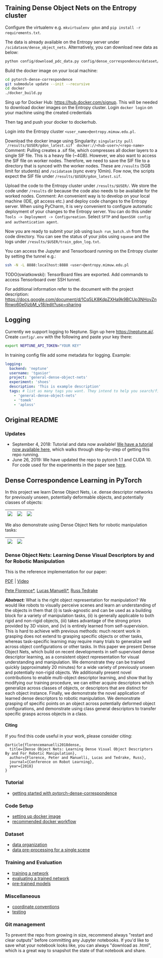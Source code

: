 ## Training Dense Object Nets on the Entropy cluster

Configure the virtualenv e.g. `mkvirtualenv gdon` and `pip install -r requirements.txt`.

The data is already available on the Entropy server under `/scidatasm/dense_object_nets`.
Alternatively, you can download new data as below:
```bash
python config/download_pdc_data.py config/dense_correspondence/dataset/composite/caterpillar_upright.yaml <full_path_to_data_location>
```

Build the docker image on your local machine:
```bash
cd pytorch-dense-correspondence
git submodule update --init --recursive
cd docker
./docker_build.py
```

Sing up for Docker Hub: https://hub.docker.com/signup.
This will be needed to download docker images on the Entropy cluster.
Login `docker login` on your machine using the created credentials

Then tag and push your docker to dockerhub.

Login into the Entropy cluster `<user_name>@entropy.mimuw.edu.pl`.

Download the docker image using Singularity:
```singularity pull `/results/$USER/gdon_latest.sif` docker://<hub-user>/<repo-name>```
Comment: Pulling creates a .sif file, which compresses all docker layers to a single SIF file.
This is a heavy file (~4GB). However, we also want to access the SIF file on worker nodes.
Therefore, we need to save the SIF file to a directory that is synced with the worker nodes.
These are `/results` (5GB limit for students) and `/scidatasm` (sync every 10min).
Fow now, the scripts expect the SIF file under `/results/$USER/gdon_latest.sif`.

Upload the code to the Entropy cluster under `/results/$USER/`.
We store the code under `/results` dir because the code also needs to be available for the worked nodes.
Comment: An convenient way is to develop on your local machine (IDE, git access etc.)
and deploy code changes to the Entropy server.
When using PyCharm, it is very convenient to configure automatic deployment of your changes to the Entropy server.
You can do this under `Tools -> Deployment -> Configureation`.
Select `SFTP` and `OpenSSH config and authentication agent`.

Now you are ready to submit your job using
`bash run_batch.sh` from the code directory.
You can see the status of your jobs using `squeue` and the logs under
`/results/$USER/train_gdon_log.txt`.

You can access the Jupyter and Tensorboard running on the Entropy cluster by setting the tunnel e.g.:
```bash
ssh -N -L 8888:localhost:8888 <user>@entropy.mimuw.edu.pl
```

TODO(swiatkowski): TensorBoard files are exported. Add commands to access Tensorboard over SSH tunnel.

For additional information refer to the document with the project description:
https://docs.google.com/document/d/1Cq5LK8KdpZXHa9k9BCUp3NHovZnRnwo60e0jzbM_y18/edit?usp=sharing

## Logging
Currently we support logging to Neptune. Sign up here https://neptune.ai/.
Create `config/.env` with the following and paste your key there:
```bash
export NEPTUNE_API_TOKEN="YOUR KEY"
```

In training config file add some metadata for logging. Example:
```yaml
logging:
  backend: 'neptune'
  username: 'tgasior'
  project: 'general-dense-object-nets'
  experiment: 'shoes'
  description: 'This is example description'
  tags: # list as many tags you want. They intend to help you search/filter experiemnts
    - 'general-dense-object-nets'
    - 'tomek'
    - 'aploss'
```

## Original README
### Updates

- September 4, 2018: Tutorial and data now available!  [We have a tutorial now available here](./doc/tutorial_getting_started.md), which walks through step-by-step of getting this repo running.
- June 26, 2019: We have updated the repo to pytorch 1.1 and CUDA 10. For code used for the experiments in the paper see [here](https://github.com/RobotLocomotion/pytorch-dense-correspondence/releases/tag/pytorch-0.3).


## Dense Correspondence Learning in PyTorch

In this project we learn Dense Object Nets, i.e. dense descriptor networks for previously unseen, potentially deformable objects, and potentially classes of objects:

![](./doc/caterpillar_trim.gif)  |  ![](./doc/shoes_trim.gif) | ![](./doc/hats_trim.gif)
:-------------------------:|:-------------------------:|:-------------------------:

We also demonstrate using Dense Object Nets for robotic manipulation tasks:

![](./doc/caterpillar_grasps.gif)  |  ![](./doc/shoe_tongue_grasps.gif)
:-------------------------:|:-------------------------:

### Dense Object Nets: Learning Dense Visual Descriptors by and for Robotic Manipulation

This is the reference implementation for our paper:

[PDF](https://arxiv.org/pdf/1806.08756.pdf) | [Video](https://www.youtube.com/watch?v=L5UW1VapKNE)

[Pete Florence*](http://www.peteflorence.com/), [Lucas Manuelli*](http://lucasmanuelli.com/), [Russ Tedrake](https://groups.csail.mit.edu/locomotion/russt.html)

<em><b>Abstract:</b></em> What is the right object representation for manipulation? We would like robots to visually perceive scenes and learn an understanding of the objects in them that (i) is task-agnostic and can be used as a building block for a variety of manipulation tasks, (ii) is generally applicable to both rigid and non-rigid objects, (iii) takes advantage of the strong priors provided by 3D vision, and (iv) is entirely learned from self-supervision.  This is hard to achieve with previous methods: much recent work in grasping does not extend to grasping specific objects or other tasks, whereas task-specific learning may require many trials to generalize well across object configurations or other tasks.  In this paper we present Dense Object Nets, which build on recent developments in self-supervised dense descriptor learning, as a consistent object representation for visual understanding and manipulation. We demonstrate they can be trained quickly (approximately 20 minutes) for a wide variety of previously unseen and potentially non-rigid objects.  We additionally present novel contributions to enable multi-object descriptor learning, and show that by modifying our training procedure, we can either acquire descriptors which generalize across classes of objects, or descriptors that are distinct for each object instance. Finally, we demonstrate the novel application of learned dense descriptors to robotic manipulation. We demonstrate grasping of specific points on an object across potentially deformed object configurations, and demonstrate using class general descriptors to transfer specific grasps across objects in a class.

#### Citing

If you find this code useful in your work, please consider citing:

```
@article{florencemanuelli2018dense,
  title={Dense Object Nets: Learning Dense Visual Object Descriptors By and For Robotic Manipulation},
  author={Florence, Peter and Manuelli, Lucas and Tedrake, Russ},
  journal={Conference on Robot Learning},
  year={2018}
}
```

### Tutorial

- [getting started with pytorch-dense-correspondence](./doc/tutorial_getting_started.md)

### Code Setup

- [setting up docker image](doc/docker_build_instructions.md)
- [recommended docker workflow ](doc/recommended_workflow.md)

### Dataset

- [data organization](doc/data_organization.md)
- [data pre-processing for a single scene](doc/data_processing_single_scene.md)

### Training and Evaluation
- [training a network](doc/training.md)
- [evaluating a trained network](doc/dcn_evaluation.md)
- [pre-trained models](doc/model_zoo.md)

### Miscellaneous
- [coordinate conventions](doc/coordinate_conventions.md)
- [testing](doc/testing.md)

### Git management

To prevent the repo from growing in size, recommend always "restart and clear outputs" before committing any Jupyter notebooks.  If you'd like to save what your notebook looks like, you can always "download as .html", which is a great way to snapshot the state of that notebook and share.
